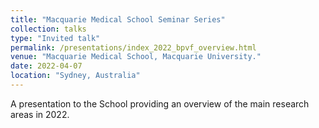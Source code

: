 ```yaml
---
title: "Macquarie Medical School Seminar Series"
collection: talks
type: "Invited talk"
permalink: /presentations/index_2022_bpvf_overview.html
venue: "Macquarie Medical School, Macquarie University."
date: 2022-04-07
location: "Sydney, Australia"
---
```


A presentation to the School providing an overview of the main research areas in 2022.
